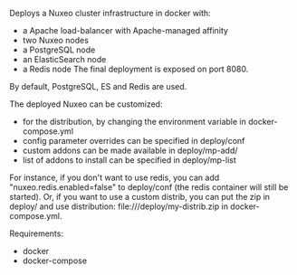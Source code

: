 
Deploys a Nuxeo cluster infrastructure in docker with:
- a Apache load-balancer with Apache-managed affinity
- two Nuxeo nodes
- a PostgreSQL node
- an ElasticSearch node
- a Redis node
The final deployment is exposed on port 8080.


By default, PostgreSQL, ES and Redis are used.

The deployed Nuxeo can be customized:
- for the distribution, by changing the environment variable in docker-compose.yml
- config parameter overrides can be specified in deploy/conf
- custom addons can be made available in deploy/mp-add/
- list of addons to install can be specified in deploy/mp-list

For instance, if you don't want to use redis, you can add "nuxeo.redis.enabled=false" to deploy/conf (the redis container will still be started).
Or, if you want to use a custom distrib, you can put the zip in deploy/ and use distribution: file:///deploy/my-distrib.zip in docker-compose.yml.

Requirements:
- docker
- docker-compose

